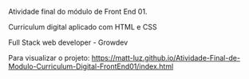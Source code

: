 Atividade final do módulo de Front End 01.

Curriculum digital aplicado com HTML e CSS 

Full Stack web developer - Growdev

Para visualizar o projeto: https://matt-luz.github.io/Atividade-Final-de-Modulo-Curriculum-Digital-FrontEnd01/index.html
